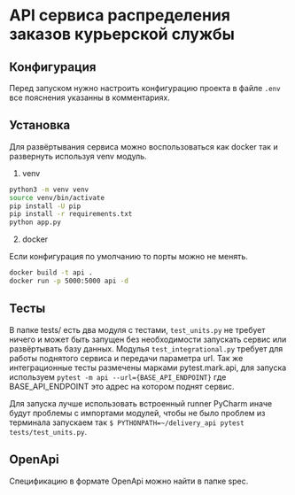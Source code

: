 # API сервиса распределения заказов курьерской службы

## Конфигурация

Перед запуском нужно настроить конфигурацию проекта в файле ```.env``` все пояснения указанны в комментариях.

## Установка

Для развёртывания сервиса можно воспользоваться как docker так и развернуть используя venv модуль.

1. venv

```bash
python3 -m venv venv
source venv/bin/activate
pip install -U pip
pip install -r requirements.txt
python app.py
```

2. docker

Если конфигурация по умолчанию то порты можно не менять.

```bash
docker build -t api .
docker run -p 5000:5000 api -d
```

## Тесты

В папке tests/ есть два модуля с тестами, ```test_units.py``` не требует ничего и может быть запущен без необходимости запускать сервис или развёртывать базу данных. Модулья ```test_integrational.py``` требует для работы поднятого сервиса и передачи параметра url. Так же интеграционные тесты размечены марками pytest.mark.api, для запуска используем ```pytest -m api --url={BASE_API_ENDPOINT}``` где BASE_API_ENDPOINT это адрес на котором поднят сервис.  

Для запуска лучше использовать встроенный runner PyCharm иначе будут проблемы с импортами модулей, чтобы не было проблем из терминала запускаем так ```$ PYTHONPATH=~/delivery_api pytest tests/test_units.py```. 

## OpenApi

Спецификацию в формате OpenApi можно найти в папке spec.